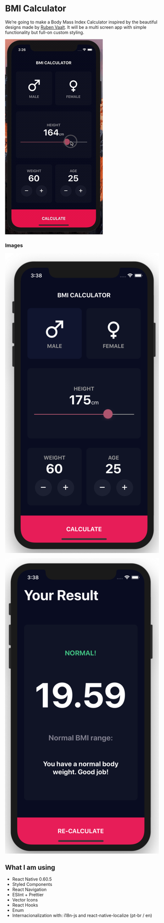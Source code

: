 

# BMI Calculator 




We’re going to make a Body Mass Index Calculator inspired by the beautiful designs made by [Ruben Vaalt](https://dribbble.com/shots/4585382-Simple-BMI-Calculator). It will be a multi screen app with simple functionality but full-on custom styling.

![Finished App](https://github.com/tgmarinho/Images/blob/master/bmi/calc_bmi_rn.gif)

### Images

![Route Main](https://github.com/tgmarinho/Images/blob/master/bmi/main.png)

![Route Result](https://github.com/tgmarinho/Images/blob/master/bmi/result.png)


## What I am using

- React Native 0.60.5
- Styled Components
- React Navigation
- ESlint + Prettier
- Vector Icons
- React Hooks
- Enum
- Internacionalization with: i18n-js and react-native-localize (pt-br / en)

